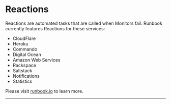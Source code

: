 # Reactions

Reactions are automated tasks that are called when Monitors fail. Runbook currently features Reactions for these services:

* CloudFlare
* Heroku
* Commando
* Digital Ocean
* Amazon Web Services
* Rackspace
* Saltstack
* Notifications
* Statistics

Please visit [runbook.io](https://runbook.io) to learn more.

---